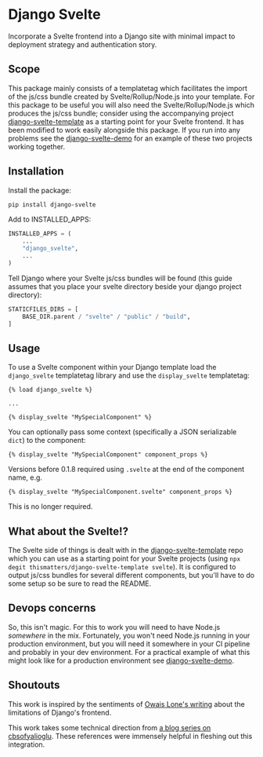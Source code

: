 # Django Svelte

Incorporate a Svelte frontend into a Django site with minimal impact to deployment strategy and authentication story.

## Scope

This package mainly consists of a templatetag which facilitates the import of the js/css bundle created by Svelte/Rollup/Node.js into your template. For this package to be useful you will also need the Svelte/Rollup/Node.js which produces the js/css bundle; consider using the accompanying project [django-svelte-template](https://github.com/thismatters/django-svelte-template/) as a starting point for your Svelte frontend. It has been modified to work easily alongside this package. If you run into any problems see the [django-svelte-demo](https://github.com/thismatters/django-svelte-demo) for an example of these two projects working together.

## Installation

Install the package:

```sh
pip install django-svelte
```

Add to INSTALLED_APPS:

```py
INSTALLED_APPS = (
    ...
    "django_svelte",
    ...
)
```

Tell Django where your Svelte js/css bundles will be found (this guide assumes that you place your svelte directory beside your django project directory):

```py
STATICFILES_DIRS = [
    BASE_DIR.parent / "svelte" / "public" / "build",
]
```

## Usage

To use a Svelte component within your Django template load the `django_svelte` templatetag library and use the `display_svelte` templatetag:

```
{% load django_svelte %}

...

{% display_svelte "MySpecialComponent" %}
```

You can optionally pass some context (specifically a JSON serializable `dict`) to the component:

```
{% display_svelte "MySpecialComponent" component_props %}
```

Versions before 0.1.8 required using `.svelte` at the end of the component name, e.g.

```
{% display_svelte "MySpecialComponent.svelte" component_props %}
```

This is no longer required.


## What about the Svelte!?

The Svelte side of things is dealt with in the [django-svelte-template](https://github.com/thismatters/django-svelte-template/) repo which you can use as a starting point for your Svelte projects (using `npx degit thismatters/django-svelte-template svelte`). It is configured to output js/css bundles for several different components, but you'll have to do some setup so be sure to read the README.

## Devops concerns

So, this isn't magic. For this to work you will need to have Node.js _somewhere_ in the mix. Fortunately, you won't need Node.js running in your production environment, but you will need it somewhere in your CI pipeline and probably in your dev environment. For a practical example of what this might look like for a production environment see [django-svelte-demo](https://github.com/thismatters/django-svelte-demo).

## Shoutouts

This work is inspired by the sentiments of [Owais Lone's writing](https://owais.lone.pw/blog/modern-frontends-with-django/) about the limitations of Django's frontend.

This work takes some technical direction from [a blog series on cbsofyalioglu](https://www.cbsofyalioglu.com/post/django-and-modern-js-libraries-svelte/). These references were immensely helpful in fleshing out this integration.
